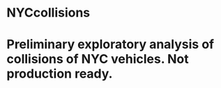# NYCcollisions
# Preliminary exploratory analysis of collisions of NYC vehicles. Not production ready.
